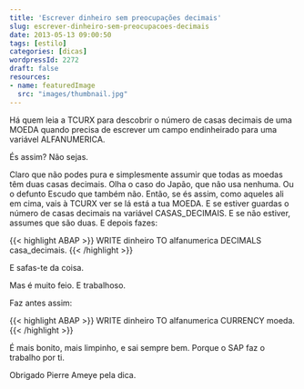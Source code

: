 ```yaml
---
title: 'Escrever dinheiro sem preocupações decimais'
slug: escrever-dinheiro-sem-preocupacoes-decimais
date: 2013-05-13 09:00:50
tags: [estilo]
categories: [dicas]
wordpressId: 2272
draft: false
resources:
- name: featuredImage
  src: "images/thumbnail.jpg"
---
```

Há quem leia a TCURX para descobrir o número de casas decimais de uma MOEDA quando precisa de escrever um campo endinheirado para uma variável ALFANUMERICA.

És assim? Não sejas.

<!--more-->

Claro que não podes pura e simplesmente assumir que todas as moedas têm duas casas decimais. Olha o caso do Japão, que não usa nenhuma. Ou o defunto Escudo que também não. Então, se és assim, como aqueles ali em cima, vais à TCURX ver se lá está a tua MOEDA. E se estiver guardas o número de casas decimais na variável CASAS_DECIMAIS. E se não estiver, assumes que são duas. E depois fazes:


{{< highlight ABAP >}}
WRITE dinheiro TO alfanumerica DECIMALS casa_decimais.
{{< /highlight >}}

E safas-te da coisa.

Mas é muito feio. E trabalhoso.

Faz antes assim:


{{< highlight ABAP >}}
WRITE dinheiro TO alfanumerica CURRENCY moeda.
{{< /highlight >}}

É mais bonito, mais limpinho, e sai sempre bem. Porque o SAP faz o trabalho por ti.

Obrigado Pierre Ameye pela dica.
